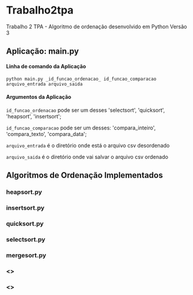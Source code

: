 # Trabalho2tpa
Trabalho 2 TPA - Algoritmo de ordenação desenvolvido em Python Versão 3

## Aplicação: main.py

#### Linha de comando da Aplicação
	
	python main.py _id_funcao_ordenacao_ id_funcao_comparacao arquivo_entrada arquivo_saida

#### Argumentos da Aplicação

`id_funcao_ordenacao` pode ser um desses 'selectsort', 'quicksort', 'heapsort', 'insertsort';

`id_funcao_comparacao` pode ser um desses: 'compara_inteiro', 'compara_texto', 'compara_data';

`arquivo_entrada` é o diretório onde está o arquivo csv desordenado
	
`arquivo_saida` é o diretório onde vai salvar o arquivo csv ordenado

## Algoritmos de Ordenação Implementados

### heapsort.py
### insertsort.py
### quicksort.py
### selectsort.py
### mergesort.py
### <>
### <>




